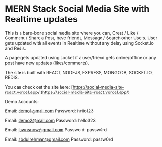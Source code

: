 # MERN Stack Social Media Site with Realtime updates

This is a bare-bone social media site where you can, Creat / Like / Comment / Share a Post, have friends, Message / Search other Users. 
User gets updated with all events in Realtime without any delay using Socket.io and Redis.

A page gets updated using socket if a user/friend gets online/offline or any post have new updates (likes/comments).

The site is built with REACT, NODEJS, EXPRESS, MONGODB, SOCKET.IO, REDIS.

You can check out the site here: [https://social-media-site-react.vercel.app/](https://social-media-site-react.vercel.app/)


Demo Accounts:

Email: demo1@mail.com   Password: hello123

Email: demo2@mail.com   Password: hello323

Email: jownsnow@gmail.com   Password: passw0rd

Email: abdulrehman@gmail.com   Password: passw0rd

